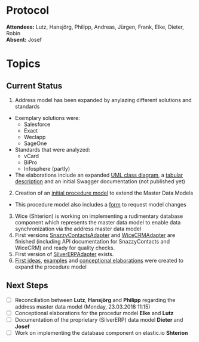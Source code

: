 # Protocol

**Attendees:** Lutz, Hansjörg, Philipp, Andreas, Jürgen, Frank, Elke, Dieter, Robin <br>
**Absent:** Josef

# Topics
## Current Status
1. Address model has been expanded by anylazing different solutions and standards
  - Exemplary solutions were:
    - Salesforce
    - Exact
    - Weclapp
    - SageOne
  - Standards that were analyzed:
    - vCard
    - BiPro
    - Infosphere (partly)
  - The elaborations include an expanded [UML class diagram](https://github.com/openintegrationhub/Data-and-Domain-Models/blob/969645fe280641d62a9dcb085e2b7cf371d72279/MasterDataModels/Assets/OIHMasterDataModelAddresses_V2.png), a [tabular description](https://github.com/openintegrationhub/Data-and-Domain-Models/blob/969645fe280641d62a9dcb085e2b7cf371d72279/MasterDataModels/AddressModelV2Description.md) and an initial Swagger documentation (not published yet)
2. Creation of an [initial procedure model](https://github.com/openintegrationhub/Data-and-Domain-Models/blob/1f7e46664b8f2a3b39326d43a30816e6009a9dc8/MasterDataModels/ProcedureModelExtension.md) to extend the Master Data Models
  - This procedure model also includes a [form](https://goo.gl/forms/OjPFdyQ7qvDLMQ442) to request model changes
3. Wice (Shterion) is working on implementing a rudimentary database component which represents the master data model to enable data synchronization via the address master data model
4. First versions [SnazzyContactsAdapter](https://github.com/openintegrationhub/Data-and-Domain-Models/tree/master/MasterDataModels/SnazzyContactsAdapter) and [WiceCRMAdapter](https://github.com/openintegrationhub/Data-and-Domain-Models/tree/master/MasterDataModels/WiceAdapter) are finished (including API documentation for SnazzyContacts and WiceCRM) and ready for quality checks.
5. First version of [SilverERPAdapter](https://github.com/openintegrationhub/Data-and-Domain-Models/tree/master/MasterDataModels/SilverpContactsAdapter) exists.
6. [First ideas](https://github.com/openintegrationhub/Data-and-Domain-Models/blob/776d87934893aeeca33181c9c95943533ac86a93/SpecializedDataModels.md),  [examples](https://github.com/openintegrationhub/Data-and-Domain-Models/blob/776d87934893aeeca33181c9c95943533ac86a93/SpecializedDataModelsExample.md) and [conceptional elaborations](https://github.com/openintegrationhub/Data-and-Domain-Models/blob/776d87934893aeeca33181c9c95943533ac86a93/VersioningMasterDataModel.md) were created to expand the procedure model

## Next Steps
- [ ] Reconciliation between **Lutz**, **Hansjörg** and **Philipp** regarding the address master data model (Monday, 23.03.2018 11:15)
- [ ] Conceptional elaborations for the procedur model **Elke** and **Lutz**
- [ ] Documentation of the proprietary (SilverERP) data model **Dieter** and **Josef**
- [ ] Work on implementing the database component on elastic.io **Shterion**
